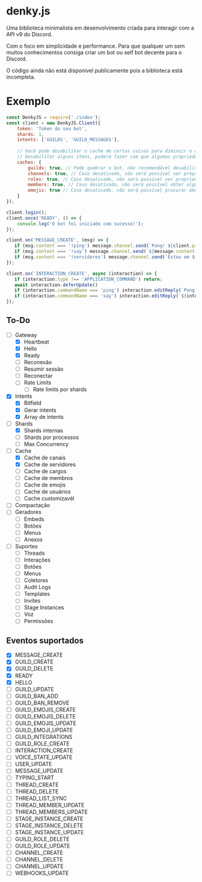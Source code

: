 # denky.js
Uma biblioteca minimalista em desenvolvimento criada para interagir com a API v9 do Discord.

Com o foco em simplicidade e performance. Para que qualquer um sem muitos conhecimentos consiga criar um bot ou self bot decente para o Discord.

O código ainda não está disponível publicamente pois a biblioteca está incompleta.

# Exemplo
```js
const DenkyJS = require('./index');
const client = new DenkyJS.Client({
    token: 'Token do seu bot',
    shards: 1,
    intents: ['GUILDS', 'GUILD_MESSAGES'],
    
    // Você pode desabilitar o cache de certas coisas para diminuir o consumo de memória.
    // Desabilitar alguns itens, poderá fazer com que algumas propriedades não estejam disponíveis sem fetch.
    caches: {
        guilds: true, // Pode quebrar o bot, não recomendável desabilitar.
        channels: true, // Caso desativado, não será possível ver propriedades e permissões de um canal.
        roles: true, // Caso desativado, não será possível ver propriedades, permissões e permissões de membros.
        members: true, // Caso desativado, não será possível obter algumas informações de membros.
        emojis: true // Caso desativado, não será possível procurar emojis.
    }
});

client.login();
client.once('READY', () => {
    console.log('O bot foi iniciado com sucesso!');
});

client.on('MESSAGE_CREATE', (msg) => {
   if (msg.content === '!ping') message.channel.send(`Pong! ${client.ping}ms.`);
   if (msg.content === '!say') message.channel.send(`${message.content.slice(4)}`);
   if (msg.content === '!servidores') message.channel.send(`Estou em ${client.guilds.cache.size} servidores!`);
});

client.on('INTERACTION_CREATE', async (interaction) => {
   if (interaction.type !== 'APPLICATION_COMMAND') return;
   await interaction.deferUpdate()
   if (interaction.commandName === 'ping') interaction.editReply(`Pong! ${client.ping}ms.`);
   if (interaction.commandName === 'say') interaction.editReply(`${interaction.options[0].value ?? 'Nenhum texto inserido!'}`);
});

```

## To-Do
 - [ ] Gateway
    - [x] Heartbeat
    - [x] Hello
    - [x] Ready
    - [ ] Reconexão
    - [ ] Resumir sessão
    - [ ] Reconectar
    - [ ] Rate Limits
        - [ ] Rate limits por shards
 - [x] Intents
    - [x] Bitfield
    - [x] Gerar intents
    - [x] Array de intents 
 - [ ] Shards
    - [x] Shards internas
    - [ ] Shards por processos
    - [ ] Max Concurrency
 - [ ] Cache
    - [x] Cache de canais
    - [x] Cache de servidores
    - [ ] Cache de cargos
    - [ ] Cache de membros
    - [ ] Cache de emojis
    - [ ] Cache de usuários
    - [ ] Cache customizavél
 - [ ] Compactação
 - [ ] Geradores
     - [ ] Embeds
     - [ ] Botões
     - [ ] Menus
     - [ ] Anexos
 - [ ] Suportes
     - [ ] Threads
     - [ ] Interações
     - [ ] Botões
     - [ ] Menus
     - [ ] Coletores
     - [ ] Audit Logs
     - [ ] Templates
     - [ ] Invites
     - [ ] Stage Instances
     - [ ] Voz
     - [ ] Permissões

## Eventos suportados
 - [x] MESSAGE_CREATE
 - [x] GUILD_CREATE
 - [x] GUILD_DELETE
 - [x] READY
 - [x] HELLO
 - [ ] GUILD_UPDATE
 - [ ] GUILD_BAN_ADD
 - [ ] GUILD_BAN_REMOVE
 - [ ] GUILD_EMOJIS_CREATE
 - [ ] GUILD_EMOJIS_DELETE
 - [ ] GUILD_EMOJIS_UPDATE
 - [ ] GUILD_EMOJI_UPDATE
 - [ ] GUILD_INTEGRATIONS
 - [ ] GUILD_ROLE_CREATE
 - [ ] INTERACTION_CREATE
 - [ ] VOICE_STATE_UPDATE
 - [ ] USER_UPDATE
 - [ ] MESSAGE_UPDATE
 - [ ] TYPING_START
 - [ ] THREAD_CREATE
 - [ ] THREAD_DELETE
 - [ ] THREAD_LIST_SYNC
 - [ ] THREAD_MEMBER_UPDATE
 - [ ] THREAD_MEMBERS_UPDATE
 - [ ] STAGE_INSTANCE_CREATE
 - [ ] STAGE_INSTANCE_DELETE
 - [ ] STAGE_INSTANCE_UPDATE
 - [ ] GUILD_ROLE_DELETE
 - [ ] GUILD_ROLE_UPDATE
 - [ ] CHANNEL_CREATE
 - [ ] CHANNEL_DELETE
 - [ ] CHANNEL_UPDATE
 - [ ] WEBHOOKS_UPDATE
